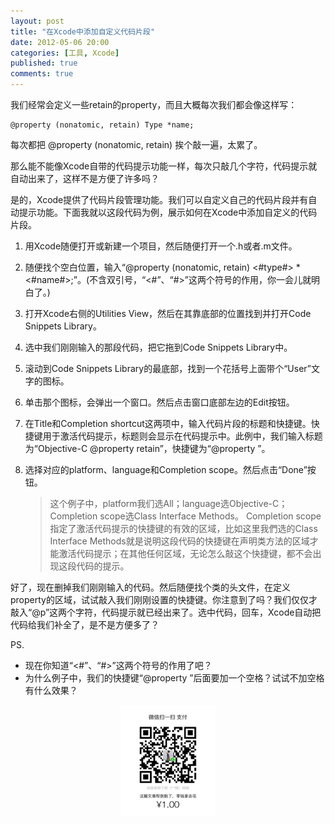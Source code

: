 ```yaml
---
layout: post
title: "在Xcode中添加自定义代码片段"
date: 2012-05-06 20:00
categories: [工具, Xcode]
published: true
comments: true
---
```

我们经常会定义一些retain的property，而且大概每次我们都会像这样写：

``` objc
@property (nonatomic, retain) Type *name;
```

每次都把 @property (nonatomic, retain) 挨个敲一遍，太累了。


那么能不能像Xcode自带的代码提示功能一样，每次只敲几个字符，代码提示就自动出来了，这样不是方便了许多吗？

是的，Xcode提供了代码片段管理功能。我们可以自定义自己的代码片段并有自动提示功能。下面我就以这段代码为例，展示如何在Xcode中添加自定义的代码片段。<!--more-->

1. 用Xcode随便打开或新建一个项目，然后随便打开一个.h或者.m文件。

2. 随便找个空白位置，输入“@property (nonatomic, retain) <#type#> *<#name#>;”。(不含双引号，“<#”、“#>”这两个符号的作用，你一会儿就明白了。)

3. 打开Xcode右侧的Utilities View，然后在其靠底部的位置找到并打开Code Snippets Library。

4. 选中我们刚刚输入的那段代码，把它拖到Code Snippets Library中。

5. 滚动到Code Snippets Library的最底部，找到一个花括号上面带个“User”文字的图标。

6. 单击那个图标，会弹出一个窗口。然后点击窗口底部左边的Edit按钮。

7. 在Title和Completion shortcut这两项中，输入代码片段的标题和快捷键。快捷键用于激活代码提示，标题则会显示在代码提示中。此例中，我们输入标题为“Objective-C @property retain”，快捷键为“@property ”。

8. 选择对应的platform、language和Completion scope。然后点击“Done”按钮。
	> 这个例子中，platform我们选All；language选Objective-C；Completion scope选Class Interface Methods。
	> Completion scope指定了激活代码提示的快捷键的有效的区域，比如这里我們选的Class Interface Methods就是说明这段代码的快捷键在声明类方法的区域才能激活代码提示；在其他任何区域，无论怎么敲这个快捷键，都不会出现这段代码的提示。

好了，现在删掉我们刚刚输入的代码。然后随便找个类的头文件，在定义property的区域，试试敲入我们刚刚设置的快捷键。你注意到了吗？我们仅仅才敲入“@p”这两个字符，代码提示就已经出来了。选中代码，回车，Xcode自动把代码给我们补全了，是不是方便多了？


PS.
* 现在你知道“<#”、“#>”这两个符号的作用了吧？
* 为什么例子中，我们的快捷键“@property ”后面要加一个空格？试试不加空格有什么效果？

<p style="text-align:center"><img src="/images/posts/thx_money.png" width="30%" height="30%" /></p>
